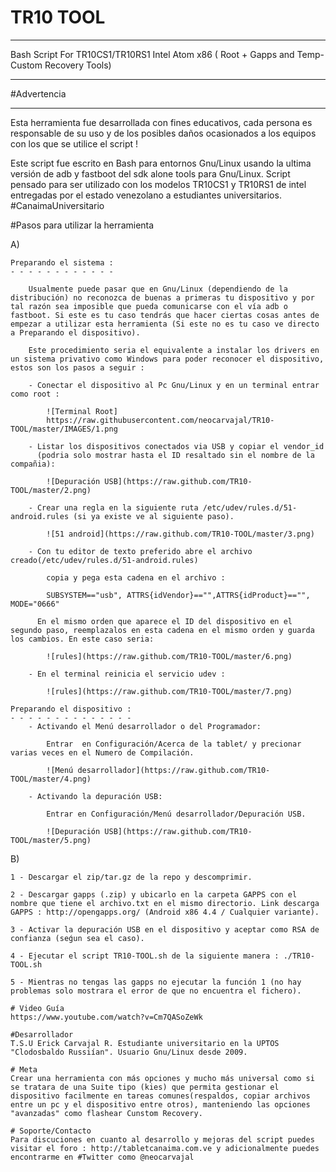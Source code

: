 # TR10 TOOL 
- - - - - - - - - - - - - - - - - - - - - - - - - - - - - - - - - - - - - - - - - - - - - - -
Bash Script For TR10CS1/TR10RS1 Intel Atom x86 ( Root + Gapps and Temp-Custom Recovery Tools) 
- - - - - - - - - - - - - - - - - - - - - - - - - - - - - - - - - - - - - - - - - - - - - - - -

#Advertencia
___________

Esta herramienta fue desarrollada con fines educativos, cada persona es responsable de su uso y de los posibles daños ocasionados a los equipos con los que se utilice el script !

Este script fue escrito en Bash para entornos Gnu/Linux usando la ultima versión de adb y fastboot del sdk alone tools para Gnu/Linux. Script pensado para ser utilizado con los modelos TR10CS1 y TR10RS1 de intel entregadas por el estado venezolano a estudiantes universitarios. #CanaimaUniversitario

#Pasos para utilizar la herramienta

A)
	
	Preparando el sistema :
	- - - - - - - - - - - -

		Usualmente puede pasar que en Gnu/Linux (dependiendo de la distribución) no reconozca de buenas a primeras tu dispositivo y por tal razón sea imposible que pueda comunicarse con el vía adb o fastboot. Si este es tu caso tendrás que hacer ciertas cosas antes de empezar a utilizar esta herramienta (Si este no es tu caso ve directo a Preparando el dispositivo).

		Este procedimiento seria el equivalente a instalar los drivers en un sistema privativo como Windows para poder reconocer el dispositivo, estos son los pasos a seguir :

		- Conectar el dispositivo al Pc Gnu/Linux y en un terminal entrar como root :

			![Terminal Root]
			https://raw.githubusercontent.com/neocarvajal/TR10-TOOL/master/IMAGES/1.png
		
		- Listar los dispositivos conectados via USB y copiar el vendor_id 
		  (podria solo mostrar hasta el ID resaltado sin el nombre de la compañia):

			![Depuración USB](https://raw.github.com/TR10-TOOL/master/2.png)

		- Crear una regla en la siguiente ruta /etc/udev/rules.d/51-android.rules (si ya existe ve al siguiente paso).

			![51 android](https://raw.github.com/TR10-TOOL/master/3.png)

		- Con tu editor de texto preferido abre el archivo creado(/etc/udev/rules.d/51-android.rules)

			copia y pega esta cadena en el archivo :

			SUBSYSTEM=="usb", ATTRS{idVendor}=="",ATTRS{idProduct}=="", MODE="0666"

		  En el mismo orden que aparece el ID del dispositivo en el segundo paso, reemplazalos en esta cadena en el mismo orden y guarda los cambios. En este caso seria:

  			![rules](https://raw.github.com/TR10-TOOL/master/6.png)

  		- En el terminal reinicia el servicio udev :

  			![rules](https://raw.github.com/TR10-TOOL/master/7.png)

	Preparando el dispositivo :	
	- - - - - - - - - - - - - -
		- Activando el Menú desarrollador o del Programador:
			
			Entrar  en Configuración/Acerca de la tablet/ y precionar varias veces en el Numero de Compilación.	

			![Menú desarrollador](https://raw.github.com/TR10-TOOL/master/4.png)

		- Activando la depuración USB:

			Entrar en Configuración/Menú desarrollador/Depuración USB.
			
			![Depuración USB](https://raw.github.com/TR10-TOOL/master/5.png)			

B)

	1 - Descargar el zip/tar.gz de la repo y descomprimir.

	2 - Descargar gapps (.zip) y ubicarlo en la carpeta GAPPS con el nombre que tiene el archivo.txt en el mismo directorio. Link descarga GAPPS : http://opengapps.org/ (Android x86 4.4 / Cualquier variante).

	3 - Activar la depuración USB en el dispositivo y aceptar como RSA de confianza (seǵun sea el caso).

	4 - Ejecutar el script TR10-TOOL.sh de la siguiente manera : ./TR10-TOOL.sh

	5 - Mientras no tengas las gapps no ejecutar la función 1 (no hay problemas solo mostrara el error de que no encuentra el fichero).

	# Video Guía
	https://www.youtube.com/watch?v=Cm7QASoZeWk

	#Desarrollador
	T.S.U Erick Carvajal R. Estudiante universitario en la UPTOS "Clodosbaldo Russiían". Usuario Gnu/Linux desde 2009.

	# Meta
	Crear una herramienta con más opciones y mucho más universal como si se tratara de una Suite tipo (kies) que permita gestionar el dispositivo facilmente en tareas comunes(respaldos, copiar archivos entre un pc y el dispositivo entre otros), manteniendo las opciones "avanzadas" como flashear Cunstom Recovery.

	# Soporte/Contacto
	Para discuciones en cuanto al desarrollo y mejoras del script puedes visitar el foro : http://tabletcanaima.com.ve y adicionalmente puedes encontrarme en #Twitter como @neocarvajal

